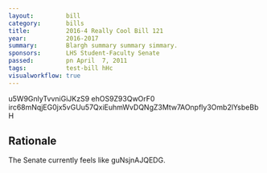 ```yaml
---
layout:         bill
category:       bills
title:          2016-4 Really Cool Bill 121
year:           2016-2017
summary:        Blargh summary summary simmary.
sponsors:       LHS Student-Faculty Senate
passed:         pn April  7, 2011
tags:           test-bill hHc
visualworkflow: true
---
```



u5W9GnlyTvvniGiJKzS9 ehOS9Z93QwOrF0 irc68mNqjEG0jx5vGUu57QxiEuhmWvDQNgZ3Mtw7AOnpfly3Omb2lYsbeBbH 




Rationale
---------
The Senate currently feels like guNsjnAJQEDG.
